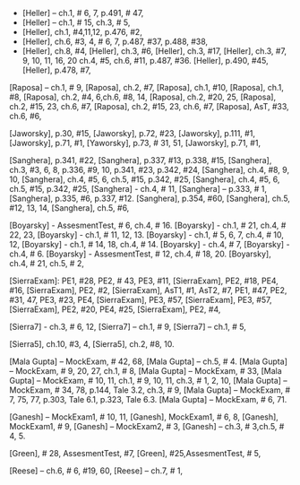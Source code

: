 + [Heller] – ch.1, # 6, 7, p.491, # 47,
+ [Heller] – ch.1, # 15, ch.3, # 5,
+ [Heller], ch.1, #4,11,12, p.476, #2,	
+ [Heller], ch.6, #3, 4, # 6, 7, p.487, #37, p.488, #38, 
+ [Heller], ch.8, #4,
[Heller], ch.3, #6,
[Heller], ch.3, #17,
[Heller], ch.3, #7, 9, 10, 11, 16, 20
ch.4, #5, 
ch.6, #11, p.487, #36.
[Heller], p.490, #45, 
[Heller], p.478, #7, 

[Raposa] – ch.1, # 9,
[Raposa], ch.2, #7,
[Raposa], ch.1, #10,
[Raposa], ch.1, #8, 
[Raposa], ch.2, #4, 6,ch.6, #8, 14,
[Raposa], ch.2, #20, 25,
[Raposa], ch.2, #15, 23, ch.6, #7, 
[Raposa], ch.2, #15, 23, ch.6, #7, 
[Raposa], AsT, #33, ch.6, #6, 

[Jaworsky], p.30, #15, 
[Jaworsky], p.72, #23, 
[Jaworsky], p.111, #1,
[Jaworsky], p.71, #1,
[Yaworsky], p.73, # 31, 51,
[Jaworsky], p.71, #1, 


[Sanghera], p.341, #22, 
[Sanghera], p.337, #13, p.338, #15, 
[Sanghera], ch.3, #3, 6, 8, p.336, #9, 10, p.341, #23, p.342, #24, 
[Sanghera], ch.4, #8, 9, 10,
[Sanghera], ch.4, #5, 6, ch.5, #15, p.342, #25,
[Sanghera], ch.4, #5, 6, ch.5, #15, p.342, #25, 
[Sanghera] - ch.4, # 11,
[Sanghera] – p.333, # 1,
[Sanghera], p.335, #6, p.337, #12.
[Sanghera], p.354, #60,
[Sanghera], ch.5, #12, 13, 14,
[Sanghera], ch.5, #6,

[Boyarsky] - AssesmentTest, # 6, ch.4, # 16.
 [Boyarsky] -  ch.1, # 21, ch.4, # 22, 23,
 [Boyarsky] - ch.1, # 11, 12, 13.
  [Boyarsky] - ch.1, # 5, 6, 7, ch.4, # 10, 12,
 [Boyarsky] - ch.1, # 14, 18, ch.4, # 14.
 [Boyarsky] - ch.4, # 7,
  [Boyarsky] - ch.4, # 6.
  [Boyarsky] - AssesmentTest, # 12, ch.4, # 18, 20. 
 [Boyarsky], ch.4, # 21, ch.5, # 2,

[SierraExam]: PE1, #28, PE2, # 43, PE3, #11,
[SierraExam], PE2, #18, PE4, #16,
[SierraExam], PE2, #2,
[SierraExam], AsT1, #1, AsT2, #7, PE1, #47, PE2, #31, 47, PE3, #23, PE4, [SierraExam], PE3, #57,
[SierraExam], PE3, #57, 
[SierraExam], PE2, #20, PE4, #25, 
[SierraExam], PE2, #4, 
 

[Sierra7] - ch.3, # 6, 12,
[Sierra7] – ch.1, # 9,
[Sierra7] – ch.1, # 5,

[Sierra5], ch.10, #3, 4,
[Sierra5], ch.2, #8, 10.

[Mala Gupta] – MockExam, # 42, 68,
[Mala Gupta] – ch.5, # 4.
[Mala Gupta] – MockExam, # 9, 20, 27,  ch.1, # 8,
[Mala Gupta] – MockExam, # 33,
[Mala Gupta] – MockExam, # 10, 11, ch.1, # 9, 10, 11, ch.3, # 1, 2, 10, 
[Mala Gupta] – MockExam, # 34, 78, p.144, Tale 3.2, ch.3, # 9, 
[Mala Gupta] – MockExam, # 7, 75, 77, p.303, Tale 6.1,  p.323, Tale 6.3. 
[Mala Gupta] – MockExam, # 6, 71.

[Ganesh] – MockExam1, # 10, 11,
[Ganesh], MockExam1, # 6, 8, 
[Ganesh], MockExam1, # 9, 
[Ganesh] – MockExam2, # 3,
[Ganesh] – ch.3, # 3,ch.5, # 4, 5. 

[Green], # 28, AssesmentTest, #7,
 [Green], #25,AssesmentTest, # 5,

[Reese] – ch.6, # 6, #19, 60, 
[Reese] – ch.7, # 1,
